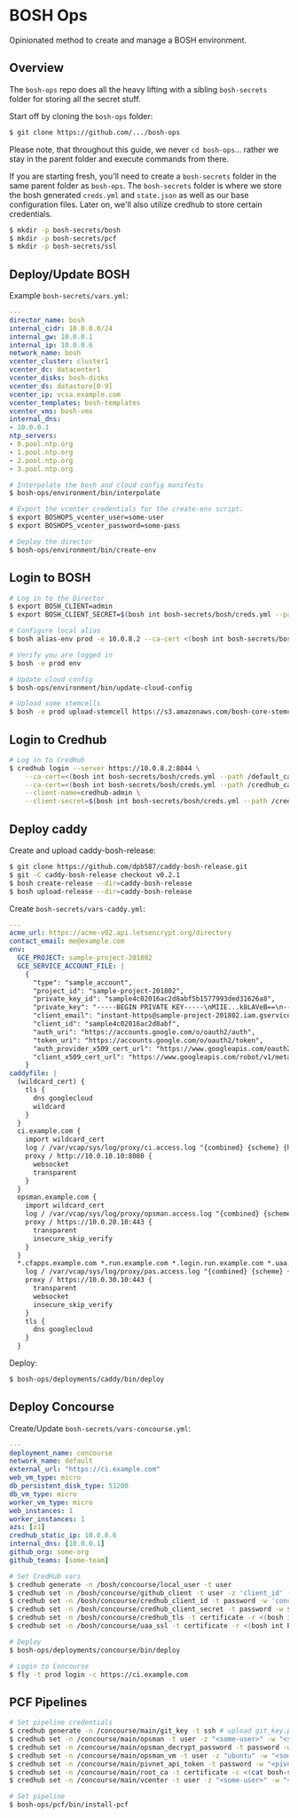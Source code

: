 # BOSH Ops

Opinionated method to create and manage a BOSH environment.

## Overview

The `bosh-ops` repo does all the heavy lifting with a sibling `bosh-secrets` folder
for storing all the secret stuff.

Start off by cloning the `bosh-ops` folder:
```bash
$ git clone https://github.com/.../bosh-ops
```

Please note, that throughout this guide, we never `cd bosh-ops`... rather we stay in the
parent folder and execute commands from there.

If you are starting fresh, you'll need to create a `bosh-secrets` folder in the same parent folder as `bosh-ops`.
The `bosh-secrets` folder is where we store the bosh generated `creds.yml` and `state.json` as well as our base
configuration files.  Later on, we'll also utilize credhub to store certain credentials.
```bash
$ mkdir -p bosh-secrets/bosh
$ mkdir -p bosh-secrets/pcf
$ mkdir -p bosh-secrets/ssl
```

## Deploy/Update BOSH
Example `bosh-secrets/vars.yml`:
```yml
---
director_name: bosh
internal_cidr: 10.0.0.0/24
internal_gw: 10.0.0.1
internal_ip: 10.0.0.6
network_name: bosh
vcenter_cluster: cluster1
vcenter_dc: datacenter1
vcenter_disks: bosh-disks
vcenter_ds: datastore[0-9]
vcenter_ip: vcsa.example.com
vcenter_templates: bosh-templates
vcenter_vms: bosh-vms
internal_dns:
- 10.0.0.1
ntp_servers:
- 0.pool.ntp.org
- 1.pool.ntp.org
- 2.pool.ntp.org
- 3.pool.ntp.org
```

```bash
# Interpolate the bosh and cloud config manifests
$ bosh-ops/environment/bin/interpolate

# Export the vcenter credentials for the create-env script:
$ export BOSHOPS_vcenter_user=some-user
$ export BOSHOPS_vcenter_password=some-pass

# Deploy the director
$ bosh-ops/environment/bin/create-env
```

## Login to BOSH
```bash
# Log in to the Director
$ export BOSH_CLIENT=admin
$ export BOSH_CLIENT_SECRET=$(bosh int bosh-secrets/bosh/creds.yml --path /admin_password)

# Configure local alias
$ bosh alias-env prod -e 10.0.8.2 --ca-cert <(bosh int bosh-secrets/bosh/creds.yml --path /director_ssl/ca)

# Verify you are logged in
$ bosh -e prod env

# Update cloud config
$ bosh-ops/environment/bin/update-cloud-config

# Upload some stemcells
$ bosh -e prod upload-stemcell https://s3.amazonaws.com/bosh-core-stemcells/vsphere/bosh-stemcell-97.22-vsphere-esxi-ubuntu-xenial-go_agent.tgz
```

## Login to Credhub
```bash
# Log in to CredHub
$ credhub login --server https://10.0.8.2:8844 \
    --ca-cert=<(bosh int bosh-secrets/bosh/creds.yml --path /default_ca/ca) \
    --ca-cert=<(bosh int bosh-secrets/bosh/creds.yml --path /credhub_ca/ca) \
    --client-name=credhub-admin \
    --client-secret=$(bosh int bosh-secrets/bosh/creds.yml --path /credhub_admin_client_secret)
```

## Deploy caddy
Create and upload caddy-bosh-release:
```bash
$ git clone https://github.com/dpb587/caddy-bosh-release.git
$ git -C caddy-bosh-release checkout v0.2.1
$ bosh create-release --dir=caddy-bosh-release
$ bosh upload-release --dir=caddy-bosh-release
```

Create `bosh-secrets/vars-caddy.yml`:
```yml
---
acme_url: https://acme-v02.api.letsencrypt.org/directory
contact_email: me@example.com
env:
  GCE_PROJECT: sample-project-201802
  GCE_SERVICE_ACCOUNT_FILE: |
    {
      "type": "sample_account",
      "project_id": "sample-project-201802",
      "private_key_id": "sample4c02016ac2d8abf5b1577993ded31626a8",
      "private_key": "-----BEGIN PRIVATE KEY-----\nMIIE...k8LAVeB==\n-----END PRIVATE KEY-----\n",
      "client_email": "instant-https@sample-project-201802.iam.gserviceaccount.com",
      "client_id": "sample4c02016ac2d8abf",
      "auth_uri": "https://accounts.google.com/o/oauth2/auth",
      "token_uri": "https://accounts.google.com/o/oauth2/token",
      "auth_provider_x509_cert_url": "https://www.googleapis.com/oauth2/v1/certs",
      "client_x509_cert_url": "https://www.googleapis.com/robot/v1/metadata/x509/instant-https%sample-project-201802.iam.gserviceaccount.com"
    }
caddyfile: |
  (wildcard_cert) {
    tls {
      dns googlecloud
      wildcard
    }
  }
  ci.example.com {
    import wildcard_cert
    log / /var/vcap/sys/log/proxy/ci.access.log "{combined} {scheme} {host}"
    proxy / http://10.0.10.10:8080 {
      websocket
      transparent
    }
  }
  opsman.example.com {
    import wildcard_cert
    log / /var/vcap/sys/log/proxy/opsman.access.log "{combined} {scheme} {host}"
    proxy / https://10.0.20.10:443 {
      transparent
      insecure_skip_verify
    }
  }
  *.cfapps.example.com *.run.example.com *.login.run.example.com *.uaa.run.example.com {
    log / /var/vcap/sys/log/proxy/pas.access.log "{combined} {scheme} {host}"
    proxy / https://10.0.30.10:443 {
      transparent
      websocket
      insecure_skip_verify
    }
    tls {
      dns googlecloud
    }
  }
```

Deploy:
```bash
$ bosh-ops/deployments/caddy/bin/deploy
```

## Deploy Concourse
Create/Update `bosh-secrets/vars-concourse.yml`:
```yml
---
deployment_name: concourse
network_name: default
external_url: "https://ci.example.com"
web_vm_type: micro
db_persistent_disk_type: 51200
db_vm_type: micro
worker_vm_type: micro
web_instances: 1
worker_instances: 1
azs: [z1]
credhub_static_ip: 10.0.8.6
internal_dns: [10.0.0.1]
github_org: some-org
github_teams: [some-team]
```

```bash
# Set CredHub vars
$ credhub generate -n /bosh/concourse/local_user -t user
$ credhub set -n /bosh/concourse/github_client -t user -z 'client_id' -w 'client_secret' # github auth client_id & client_secret
$ credhub set -n /bosh/concourse/credhub_client_id -t password -w 'concourse_to_credhub'
$ credhub set -n /bosh/concourse/credhub_client_secret -t password -w $(bosh int bosh-secrets/bosh/creds.yml --path /uaa_clients_concourse_to_credhub)
$ credhub set -n /bosh/concourse/credhub_tls -t certificate -r <(bosh int bosh-secrets/bosh/creds.yml --path /credhub_tls/ca)
$ credhub set -n /bosh/concourse/uaa_ssl -t certificate -r <(bosh int bosh-secrets/bosh/creds.yml --path /uaa_ssl/ca)

# Deploy
$ bosh-ops/deployments/concourse/bin/deploy

# Login to Concourse
$ fly -t prod login -c https://ci.example.com
```

## PCF Pipelines
```bash
# Set pipeline credentials
$ credhub generate -n /concourse/main/git_key -t ssh # upload git_key.public_key to GitHub
$ credhub set -n /concourse/main/opsman -t user -z "<some-user>" -w "<some-pass>"
$ credhub set -n /concourse/main/opsman_decrypt_password -t password -w "<some-pass>"
$ credhub set -n /concourse/main/opsman_vm -t user -z "ubuntu" -w "<some-pass>"
$ credhub set -n /concourse/main/pivnet_api_token -t password -w "<pivnet-api-token>"
$ credhub set -n /concourse/main/root_ca -t certificate -c <(cat bosh-secrets/ssl/root-ca.pem)
$ credhub set -n /concourse/main/vcenter -t user -z "<some-user>" -w "<some-pass>"

# Set pipeline
$ bosh-ops/pcf/bin/install-pcf
```

